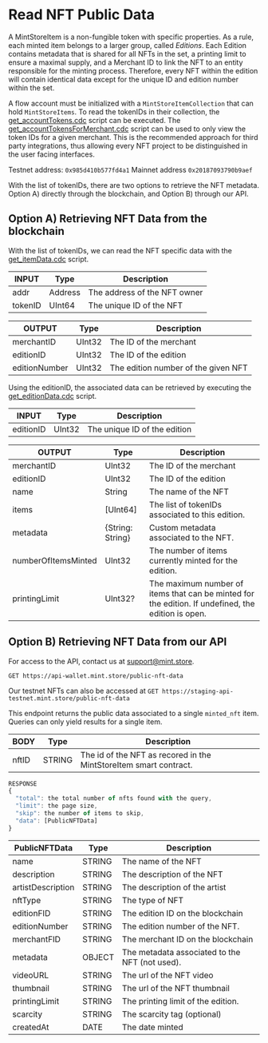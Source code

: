 <h1>Read NFT Public Data</h1>

A MintStoreItem is a non-fungible token with specific properties. As a rule, each minted item belongs to a larger group, called <i>Editions</i>. Each Edition contains metadata that is shared for all NFTs in the set, a printing limit to ensure a maximal supply, and a Merchant ID to link the NFT to an entity responsible for the minting process. Therefore, every NFT within the edition will contain identical data except for the unique ID and edition number within the set.

A flow account must be initialized with a `MintStoreItemCollection` that can hold `MintStoreItems`. To read the tokenIDs in their collection, the <a href="./cadence/scripts/MintStoreItem/get_accountTokens.cdc" target="_blank">get_accountTokens.cdc</a> script can be executed. The <a href="./cadence/scripts/MintStoreItem/get_accountTokensForMerchant.cdc" target="_blank">get_accountTokensForMerchant.cdc</a> script can be used to only view the token IDs for a given merchant. This is the recommended approach for third party integrations, thus allowing every NFT project to be distinguished in the user facing interfaces.

Testnet address: `0x985d410b577fd4a1`
Mainnet address `0x20187093790b9aef`

With the list of tokenIDs, there are two options to retrieve the NFT metadata. Option A) directly through the blockchain, and Option B) through our API.

<h2>Option A) Retrieving NFT Data from the blockchain</h2>

With the list of tokenIDs, we can read the NFT specific data with the <a href="./cadence/scripts/MintStoreItem/get_itemData.cdc" target="_blank">get_itemData.cdc</a> script.

| INPUT   | Type    | Description                  |
| ------- | ------- | ---------------------------- |
| addr    | Address | The address of the NFT owner |
| tokenID | UInt64  | The unique ID of the NFT     |

| OUTPUT        | Type   | Description                         |
| ------------- | ------ | ----------------------------------- |
| merchantID    | UInt32 | The ID of the merchant              |
| editionID     | UInt32 | The ID of the edition               |
| editionNumber | UInt32 | The edition number of the given NFT |

Using the editionID, the associated data can be retrieved by executing the <a href="./cadence/scripts/MintStoreItem/get_editionData.cdc" target="_blank">get_editionData.cdc</a> script.

| INPUT     | Type   | Description                  |
| --------- | ------ | ---------------------------- |
| editionID | UInt32 | The unique ID of the edition |

| OUTPUT              | Type             | Description                                                                                        |
| ------------------- | ---------------- | -------------------------------------------------------------------------------------------------- |
| merchantID          | UInt32           | The ID of the merchant                                                                             |
| editionID           | UInt32           | The ID of the edition                                                                              |
| name                | String           | The name of the NFT                                                                                |
| items               | [UInt64]         | The list of tokenIDs associated to this edition.                                                   |
| metadata            | {String: String} | Custom metadata associated to the NFT.                                                             |
| numberOfItemsMinted | UInt32           | The number of items currently minted for the edition.                                              |
| printingLimit       | UInt32?          | The maximum number of items that can be minted for the edition. If undefined, the edition is open. |

<h2>Option B) Retrieving NFT Data from our API</h2>

For access to the API, contact us at <a href="mailto:support@mint.store">support@mint.store</a>.

`GET https://api-wallet.mint.store/public-nft-data`

Our testnet NFTs can also be accessed at
`GET https://staging-api-testnet.mint.store/public-nft-data`

This endpoint returns the public data associated to a single `minted_nft` item. Queries can only yield results for a single item.

| BODY  | Type   | Description                                                       |
| ----- | ------ | ----------------------------------------------------------------- |
| nftID | STRING | The id of the NFT as recored in the MintStoreItem smart contract. |

```javascript
RESPONSE
{
  "total": the total number of nfts found with the query,
  "limit": the page size,
  "skip": the number of items to skip,
  "data": [PublicNFTData]
}
```

| PublicNFTData     | Type   | Description                                    |
| ----------------- | ------ | ---------------------------------------------- |
| name              | STRING | The name of the NFT                            |
| description       | STRING | The description of the NFT                     |
| artistDescription | STRING | The description of the artist                  |
| nftType           | STRING | The type of NFT                                |
| editionFID        | STRING | The edition ID on the blockchain               |
| editionNumber     | STRING | The edition number of the NFT.                 |
| merchantFID       | STRING | The merchant ID on the blockchain              |
| metadata          | OBJECT | The metadata associated to the NFT (not used). |
| videoURL          | STRING | The url of the NFT video                       |
| thumbnail         | STRING | The url of the NFT thumbnail                   |
| printingLimit     | STRING | The printing limit of the edition.             |
| scarcity          | STRING | The scarcity tag (optional)                    |
| createdAt         | DATE   | The date minted                                |
